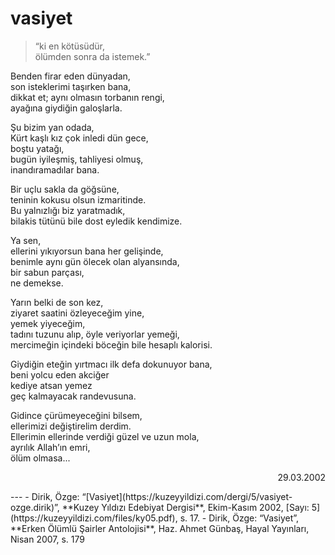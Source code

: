 # vasiyet  
  
> “ki en kötüsüdür,  
> ölümden sonra da istemek.”  
  
Benden firar eden dünyadan,  
son isteklerimi taşırken bana,  
dikkat et; aynı olmasın torbanın rengi,  
ayağına giydiğin galoşlarla.  
  
Şu bizim yan odada,  
Kürt kaşlı kız çok inledi dün gece,  
boştu yatağı,  
bugün iyileşmiş, tahliyesi olmuş,  
inandıramadılar bana.  
  
Bir uçlu sakla da göğsüne,  
teninin kokusu olsun izmaritinde.  
Bu yalnızlığı biz yaratmadık,  
bilakis tütünü bile dost eyledik kendimize.  
  
Ya sen,  
ellerini yıkıyorsun bana her gelişinde,  
benimle aynı gün ölecek olan alyansında,  
bir sabun parçası,  
ne demekse.  
  
Yarın belki de son kez,  
ziyaret saatini özleyeceğim yine,  
yemek yiyeceğim,  
tadını tuzunu alıp, öyle veriyorlar yemeği,  
mercimeğin içindeki böceğin bile hesaplı kalorisi.  
  
Giydiğin eteğin yırtmacı ilk defa dokunuyor bana,  
beni yolcu eden akciğer  
kediye atsan yemez  
geç kalmayacak randevusuna.  
  
Gidince çürümeyeceğini bilsem,  
ellerimizi değiştirelim derdim.  
Ellerimin ellerinde verdiği güzel ve uzun mola,  
ayrılık Allah’ın emri,  
ölüm olmasa...  
  
<div style="text-align: right"><p>29.03.2002</p></div>
---
- Dirik, Özge: “[Vasiyet](https://kuzeyyildizi.com/dergi/5/vasiyet-ozge.dirik)”, **Kuzey  Yıldızı Edebiyat Dergisi**,  Ekim-Kasım  2002,  [Sayı: 5](https://kuzeyyildizi.com/files/ky05.pdf),  s. 17.
- Dirik, Özge: “Vasiyet”, **Erken  Ölümlü Şairler Antolojisi**, Haz. Ahmet Günbaş, Hayal Yayınları, Nisan 2007, s. 179
